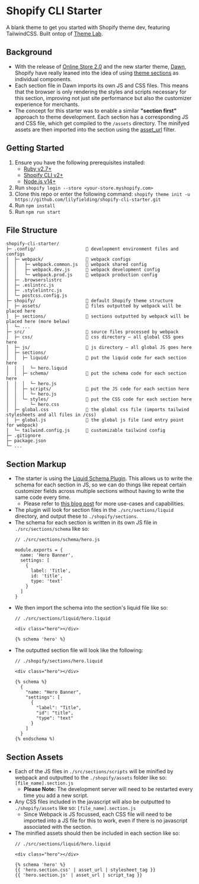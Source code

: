 # Shopify CLI Starter

A blank theme to get you started with Shopify theme dev, featuring TailwindCSS. Built ontop of [Theme Lab](https://github.com/uicrooks/shopify-theme-lab).

## Background
* With the release of [Online Store 2.0](https://www.shopify.com/partners/blog/shopify-online-store) and the new starter theme, [Dawn](https://github.com/Shopify/dawn), Shopify have really leaned into the idea of using [theme sections](https://shopify.dev/themes/architecture/sections) as individual components.
* Each section file in Dawn imports its own JS and CSS files. This means that the browser is only rendering the styles and scripts necessary for this section, improving not just site performance but also the customizer experience for merchants.
* The concept for this starter was to enable a similar **"section first"** approach to theme development. Each section has a corresponding JS and CSS file, which get compiled to the `/assets` directory. The minifyed assets are then imported into the section using the [asset_url](https://shopify.dev/api/liquid/filters/html-filters) filter.

## Getting Started
1. Ensure you have the following prerequisites installed:
    * [Ruby v2.7+](https://www.ruby-lang.org/en/)
    * [Shopify CLI v2+](https://shopify.dev/themes/tools/cli/installation)
    * [Node.js v14+](https://nodejs.org/en/)
2. Run `shopify login --store <your-store.myshopify.com>`
3. Clone this repo or enter the following command: `shopify theme init -u https://github.com/lilyfielding/shopify-cli-starter.git`
4. Run `npm install`
5. Run `npm run start`

## File Structure
```
shopify-cli-starter/
├─ .config/                   📁 development environment files and configs
│  ├─ webpack/                📁 webpack configs
│  │   ├─ webpack.common.js   📄 webpack shared config
│  │   ├─ webpack.dev.js      📄 webpack development config
│  │   └─ webpack.prod.js     📄 webpack production config
│  ├─ .browserslistrc         
│  ├─ .eslintrc.js            
│  ├─ .stylelintrc.js         
│  └─ postcss.config.js       
├─ shopify/                   📁 default Shopify theme structure
│  ├─ assets/                 📁 files outputted by webpack will be placed here
│  ├─ sections/               📁 sections outputted by webpack will be placed here (more below)
│  └─ ...
├─ src/                       📁 source files processed by webpack
│  ├─ css/                    📁 css directory – all global CSS goes here
│  ├─ js/                     📁 js directory – all global JS goes here
│  ├─ sections/
│  │  ├─ liquid/              📁 put the liquid code for each section here
│  │  │  └─ hero.liquid
│  │  ├─ schema/              📁 put the schema code for each section here
│  │  │  └─ hero.js
│  │  ├─ scripts/             📁 put the JS code for each section here
│  │  │  └─ hero.js
│  │  └─ styles/              📁 put the CSS code for each section here
│  │     └─ hero.css
│  ├─ global.css              📄 the global css file (imports tailwind stylesheets and all files in /css)
│  ├─ global.js               📄 the global js file (and entry point for webpack)
│  └─ tailwind.config.js      📄 customizable tailwind config
├─ .gitignore                 
├─ package.json
└─ ...
```

## Section Markup
* The starter is using the [Liquid Schema Plugin](https://github.com/davidwarrington/liquid-schema-plugin). This allows us to write the schema for each section in JS, so we can do things like repeat certain customizer fields across multiple sections without having to write the same code every time.
  * Please refer to [this blog post](https://ellodave.dev/blog/2020/10/14/building-shopify-section-schemas-with-javascript/) for more use-cases and capabilities.
* The plugin will look for section files in the `./src/sections/liquid` directory, and output these to `./shopify/sections`.
* The schema for each section is written in its own JS file in `./src/sections/schema` like so:
  ```
  // ./src/sections/schema/hero.js
  
  module.exports = {
    name: 'Hero Banner',
    settings: [
      {
        label: 'Title',
        id: 'title',
        type: 'text'
      }
    ]
  }
  ```
* We then import the schema into the section's liquid file like so:
  ```
  // ./src/sections/liquid/hero.liquid
    
  <div class="hero"></div>
    
  {% schema 'hero' %}
  ```
* The outputted section file will look like the following:
  ```
  // ./shopify/sections/hero.liquid
    
  <div class="hero"></div>
    
  {% schema %}
    {
      "name: "Hero Banner",
      "settings": [
        {
          "label": "Title",
          "id": "title",
          "type": "text"
        }
      ]
    }
  {% endschema %)
  ```
  
## Section Assets
* Each of the JS files in `./src/sections/scripts` will be minified by webpack and outputted to the `./shopify/assets` folder like so: `[file_name].section.js`
  * **Please Note:** The development server will need to be restarted every time you add a new script.
* Any CSS files included in the javascript will also be outputted to `./shopify/assets` like so: `[file_name].section.js`
  * Since Webpack is JS focussed, each CSS file will need to be imported into a JS file for this to work, even if there is no javascript associated with the section.
* The minified assets should then be included in each section like so:
  ```
  // ./src/sections/liquid/hero.liquid
  
  <div class="hero"></div>
  
  {% schema 'hero' %}
  {{ 'hero.section.css' | asset_url | stylesheet_tag }}
  {{ 'hero.section.js' | asset_url | script_tag }}
  ```

